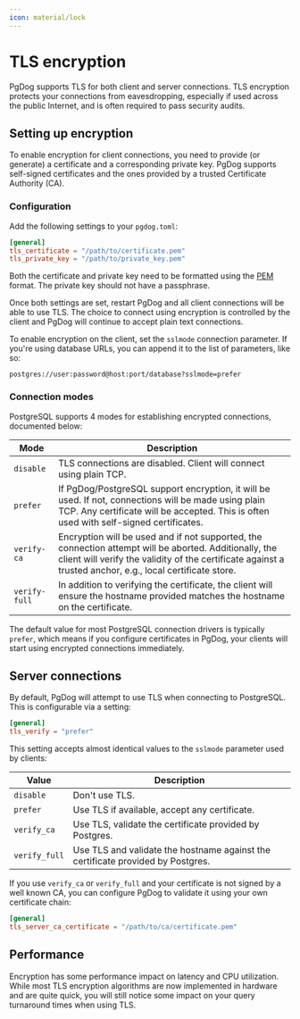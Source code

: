 ```yaml
---
icon: material/lock
---
```

# TLS encryption

PgDog supports TLS for both client and server connections. TLS encryption protects your connections from eavesdropping, especially if used across the public Internet, and is often required to pass security audits.

## Setting up encryption

To enable encryption for client connections, you need to provide (or generate) a certificate and a corresponding private key. PgDog supports self-signed certificates and the ones provided by a trusted Certificate Authority (CA).

### Configuration

Add the following settings to your `pgdog.toml`:

```toml
[general]
tls_certificate = "/path/to/certificate.pem"
tls_private_key = "/path/to/private_key.pem"
```

Both the certificate and private key need to be formatted using the [PEM](https://en.wikipedia.org/wiki/Privacy-Enhanced_Mail) format. The private key should not have a passphrase.

Once both settings are set, restart PgDog and all client connections will be able to use TLS. The choice to connect using encryption is controlled by the client and PgDog will continue to accept plain text connections.

To enable encryption on the client, set the `sslmode` connection parameter. If you're using database URLs, you can append it to the list of parameters, like so:

```
postgres://user:password@host:port/database?sslmode=prefer
```

### Connection modes

PostgreSQL supports 4 modes for establishing encrypted connections, documented below:

| Mode | Description |
|-|-|
| `disable` | TLS connections are disabled. Client will connect using plain TCP. |
| `prefer` | If PgDog/PostgreSQL support encryption, it will be used. If not, connections will be made using plain TCP. Any certificate will be accepted. This is often used with self-signed certificates. |
| `verify-ca` | Encryption will be used and if not supported, the connection attempt will be aborted. Additionally, the client will verify the validity of the certificate against a trusted anchor, e.g., local certificate store. |
| `verify-full` | In addition to verifying the certificate, the client will ensure the hostname provided matches the hostname on the certificate. |

The default value for most PostgreSQL connection drivers is typically `prefer`, which means if you configure certificates in PgDog, your clients will start using encrypted connections immediately.

## Server connections

By default, PgDog will attempt to use TLS when connecting to PostgreSQL. This is configurable via a setting:

```toml
[general]
tls_verify = "prefer"
```

This setting accepts almost identical values to the `sslmode` parameter used by clients:

| Value | Description |
|-|-|
| `disable` | Don't use TLS. |
| `prefer` | Use TLS if available, accept any certificate. |
| `verify_ca` | Use TLS, validate the certificate provided by Postgres. |
| `verify_full` | Use TLS and validate the hostname against the certificate provided by Postgres. |

If you use `verify_ca` or `verify_full` and your certificate is not signed by a well known CA, you can configure PgDog to validate it using your own certificate chain:

```toml
[general]
tls_server_ca_certificate = "/path/to/ca/certificate.pem"
```

## Performance

Encryption has some performance impact on latency and CPU utilization. While most TLS encryption algorithms are now implemented in hardware and are quite quick, you will still notice some impact on your query turnaround times when using TLS.
